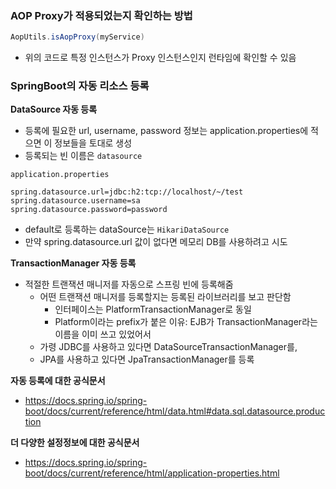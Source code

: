 ### AOP Proxy가 적용되었는지 확인하는 방법

```java
AopUtils.isAopProxy(myService)
```

- 위의 코드로 특정 인스턴스가 Proxy 인스턴스인지 런타임에 확인할 수 있음



### SpringBoot의 자동 리소스 등록

**DataSource 자동 등록**

- 등록에 필요한 url, username, password 정보는 application.properties에 적으면 이 정보들을 토대로 생성
- 등록되는 빈 이름은 `datasource`

`application.properties`

```properties
spring.datasource.url=jdbc:h2:tcp://localhost/~/test
spring.datasource.username=sa
spring.datasource.password=password
```

- default로 등록하는 dataSource는 `HikariDataSource`
- 만약 spring.datasource.url 값이 없다면 메모리 DB를 사용하려고 시도



**TransactionManager 자동 등록**

- 적절한 트랜잭션 매니저를 자동으로 스프링 빈에 등록해줌
  - 어떤 트랜잭션 매니저를 등록할지는 등록된 라이브러리를 보고 판단함
    - 인터페이스는 PlatformTransactionManager로 동일
    - Platform이라는 prefix가 붙은 이유: EJB가 TransactionManager라는 이름을 이미 쓰고 있었어서
  - 가령 JDBC를 사용하고 있다면 DataSourceTransactionManager를,
  - JPA를 사용하고 있다면 JpaTransactionManager를 등록



**자동 등록에 대한 공식문서**

- https://docs.spring.io/spring-boot/docs/current/reference/html/data.html#data.sql.datasource.production

**더 다양한 설정정보에 대한 공식문서**

- https://docs.spring.io/spring-boot/docs/current/reference/html/application-properties.html

 

